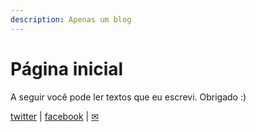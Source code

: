 ```yaml
---
description: Apenas um blog
---
```


# Página inicial #

A seguir você pode ler textos que eu escrevi. Obrigado :)

[twitter](https://twitter.com/mrclmlt) | [facebook](https://www.facebook.com/mrclmlt) | [✉](mailto:mrclmlt@gmail.com) 

